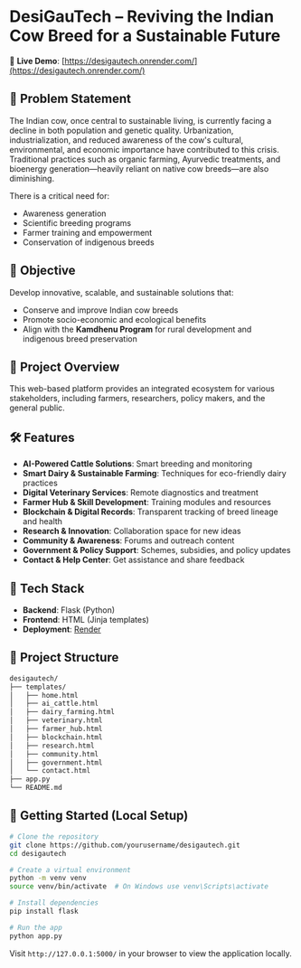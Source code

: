 # DesiGauTech – Reviving the Indian Cow Breed for a Sustainable Future

🚀 **Live Demo**: [https://desigautech.onrender.com/](https://desigautech.onrender.com/)  

## 🐄 Problem Statement  

The Indian cow, once central to sustainable living, is currently facing a decline in both population and genetic quality. Urbanization, industrialization, and reduced awareness of the cow's cultural, environmental, and economic importance have contributed to this crisis. Traditional practices such as organic farming, Ayurvedic treatments, and bioenergy generation—heavily reliant on native cow breeds—are also diminishing.

There is a critical need for:
- Awareness generation
- Scientific breeding programs
- Farmer training and empowerment
- Conservation of indigenous breeds

## 🎯 Objective

Develop innovative, scalable, and sustainable solutions that:
- Conserve and improve Indian cow breeds
- Promote socio-economic and ecological benefits
- Align with the **Kamdhenu Program** for rural development and indigenous breed preservation

## 🧠 Project Overview

This web-based platform provides an integrated ecosystem for various stakeholders, including farmers, researchers, policy makers, and the general public.

## 🛠️ Features

- **AI-Powered Cattle Solutions**: Smart breeding and monitoring
- **Smart Dairy & Sustainable Farming**: Techniques for eco-friendly dairy practices
- **Digital Veterinary Services**: Remote diagnostics and treatment
- **Farmer Hub & Skill Development**: Training modules and resources
- **Blockchain & Digital Records**: Transparent tracking of breed lineage and health
- **Research & Innovation**: Collaboration space for new ideas
- **Community & Awareness**: Forums and outreach content
- **Government & Policy Support**: Schemes, subsidies, and policy updates
- **Contact & Help Center**: Get assistance and share feedback

## 🧱 Tech Stack

- **Backend**: Flask (Python)
- **Frontend**: HTML (Jinja templates)
- **Deployment**: [Render](https://render.com)

## 📁 Project Structure

```bash
desigautech/
├── templates/
│   ├── home.html
│   ├── ai_cattle.html
│   ├── dairy_farming.html
│   ├── veterinary.html
│   ├── farmer_hub.html
│   ├── blockchain.html
│   ├── research.html
│   ├── community.html
│   ├── government.html
│   └── contact.html
├── app.py
└── README.md
```

## 🚀 Getting Started (Local Setup)

```bash
# Clone the repository
git clone https://github.com/yourusername/desigautech.git
cd desigautech

# Create a virtual environment
python -m venv venv
source venv/bin/activate  # On Windows use venv\Scripts\activate

# Install dependencies
pip install flask

# Run the app
python app.py
```

Visit `http://127.0.0.1:5000/` in your browser to view the application locally.
